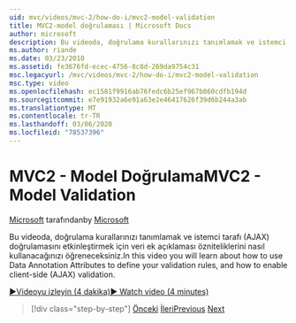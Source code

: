 ```yaml
---
uid: mvc/videos/mvc-2/how-do-i/mvc2-model-validation
title: MVC2-model doğrulaması | Microsoft Docs
author: microsoft
description: Bu videoda, doğrulama kurallarınızı tanımlamak ve istemci tarafı (AJAX) doğrulamasını etkinleştirmek için veri ek açıklaması özniteliklerini nasıl kullanacağınızı öğreneceksiniz.
ms.author: riande
ms.date: 03/23/2010
ms.assetid: fe3676fd-ecec-4756-8c8d-269da9754c31
msc.legacyurl: /mvc/videos/mvc-2/how-do-i/mvc2-model-validation
msc.type: video
ms.openlocfilehash: ec1581f9916ab76fedc6b25ef967b060cdfb194d
ms.sourcegitcommit: e7e91932a6e91a63e2e46417626f39d6b244a3ab
ms.translationtype: MT
ms.contentlocale: tr-TR
ms.lasthandoff: 03/06/2020
ms.locfileid: "78537396"
---
```

# <a name="mvc2---model-validation"></a><span data-ttu-id="c64da-103">MVC2 - Model Doğrulama</span><span class="sxs-lookup"><span data-stu-id="c64da-103">MVC2 - Model Validation</span></span>

<span data-ttu-id="c64da-104">[Microsoft](https://github.com/microsoft) tarafından</span><span class="sxs-lookup"><span data-stu-id="c64da-104">by [Microsoft](https://github.com/microsoft)</span></span>

<span data-ttu-id="c64da-105">Bu videoda, doğrulama kurallarınızı tanımlamak ve istemci tarafı (AJAX) doğrulamasını etkinleştirmek için veri ek açıklaması özniteliklerini nasıl kullanacağınızı öğreneceksiniz.</span><span class="sxs-lookup"><span data-stu-id="c64da-105">In this video you will learn about how to use Data Annotation Attributes to define your validation rules, and how to enable client-side (AJAX) validation.</span></span>

[<span data-ttu-id="c64da-106">&#9654;Videoyu izleyin (4 dakika)</span><span class="sxs-lookup"><span data-stu-id="c64da-106">&#9654; Watch video (4 minutes)</span></span>](https://channel9.msdn.com/Blogs/ASP-NET-Site-Videos/mvc2-model-validation)

> [!div class="step-by-step"]
> <span data-ttu-id="c64da-107">[Önceki](mvc2-stronglytyped-helpers.md)
> [İleri](mvc2-template-customization.md)</span><span class="sxs-lookup"><span data-stu-id="c64da-107">[Previous](mvc2-stronglytyped-helpers.md)
[Next](mvc2-template-customization.md)</span></span>
